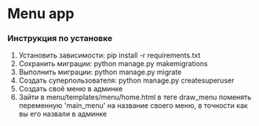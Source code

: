 <h1>Menu app</h2>

<h3>Инструкция по установке</h3>
<ol>
<li>Установить зависимости: pip install -r requirements.txt</li>
<li>Сохранить миграции: python manage.py makemigrations</li>
<li>Выполнить миграции: python manage.py migrate</li>
<li>Создать суперпользователя: python manage.py createsuperuser</li>
<li>Создать своё меню в админке</li>
<li>Зайти в menu/templates/menu/home.html в теге draw_menu поменять переменную 'main_menu' на название своего меню, в точности как вы его назвали в админке</li>
</ol>
